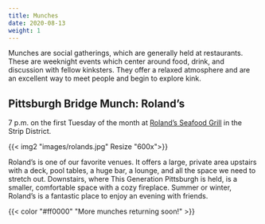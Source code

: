 ```yaml
---
title: Munches
date: 2020-08-13
weight: 1
---
```


Munches are social gatherings, which are generally held at restaurants. These are weeknight events which center around food, drink, and discussion with fellow kinksters. They offer a relaxed atmosphere and are an excellent way to meet people and begin to explore kink.


<h2>Pittsburgh Bridge Munch: Roland’s</h2>

7 p.m. on the first Tuesday of the month at [Roland’s Seafood Grill](https://www.rolandspittsburgh.com/) in the Strip District.

{{< img2 "images/rolands.jpg" Resize "600x">}}

Roland’s is one of our favorite venues. It offers a large, private area upstairs with a deck, pool tables, a huge bar, a lounge, and all the space we need to stretch out. Downstairs, where This Generation Pittsburgh is held, is a smaller, comfortable space with a cozy fireplace. Summer or winter, Roland’s is a fantastic place to enjoy an evening with friends.

{{< color "#ff0000" "More munches returning soon!" >}}